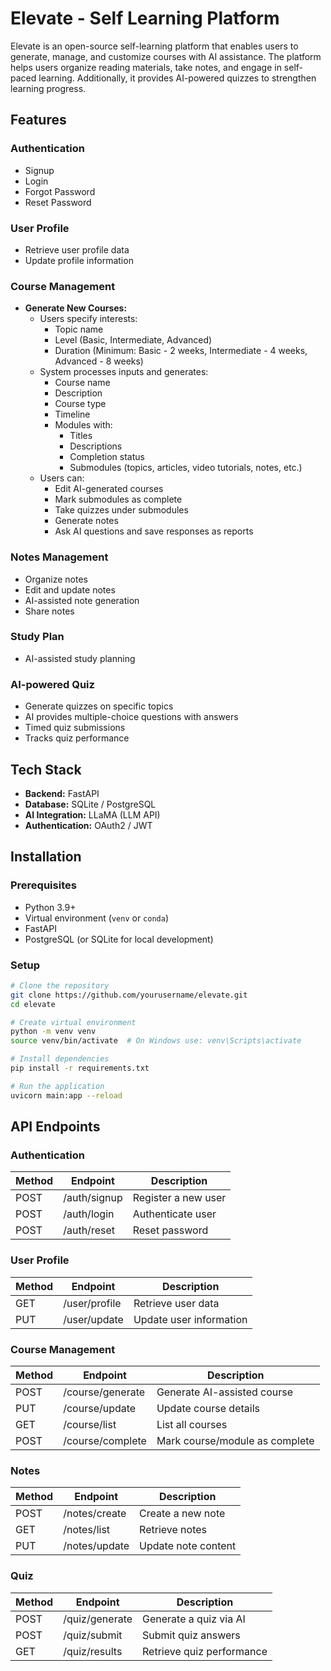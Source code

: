 # Elevate - Self Learning Platform

Elevate is an open-source self-learning platform that enables users to generate, manage, and customize courses with AI assistance. The platform helps users organize reading materials, take notes, and engage in self-paced learning. Additionally, it provides AI-powered quizzes to strengthen learning progress.

## Features

### Authentication

- Signup
- Login
- Forgot Password
- Reset Password

### User Profile

- Retrieve user profile data
- Update profile information

### Course Management

- **Generate New Courses:**
  - Users specify interests:
    - Topic name
    - Level (Basic, Intermediate, Advanced)
    - Duration (Minimum: Basic - 2 weeks, Intermediate - 4 weeks, Advanced - 8 weeks)
  - System processes inputs and generates:
    - Course name
    - Description
    - Course type
    - Timeline
    - Modules with:
      - Titles
      - Descriptions
      - Completion status
      - Submodules (topics, articles, video tutorials, notes, etc.)
  - Users can:
    - Edit AI-generated courses
    - Mark submodules as complete
    - Take quizzes under submodules
    - Generate notes
    - Ask AI questions and save responses as reports

### Notes Management

- Organize notes
- Edit and update notes
- AI-assisted note generation
- Share notes

### Study Plan

- AI-assisted study planning

### AI-powered Quiz

- Generate quizzes on specific topics
- AI provides multiple-choice questions with answers
- Timed quiz submissions
- Tracks quiz performance

## Tech Stack

- **Backend:** FastAPI
- **Database:** SQLite / PostgreSQL
- **AI Integration:** LLaMA (LLM API)
- **Authentication:** OAuth2 / JWT

## Installation

### Prerequisites

- Python 3.9+
- Virtual environment (`venv` or `conda`)
- FastAPI
- PostgreSQL (or SQLite for local development)

### Setup

```bash
# Clone the repository
git clone https://github.com/yourusername/elevate.git
cd elevate

# Create virtual environment
python -m venv venv
source venv/bin/activate  # On Windows use: venv\Scripts\activate

# Install dependencies
pip install -r requirements.txt

# Run the application
uvicorn main:app --reload
```

## API Endpoints

### Authentication

| Method | Endpoint     | Description         |
| ------ | ------------ | ------------------- |
| POST   | /auth/signup | Register a new user |
| POST   | /auth/login  | Authenticate user   |
| POST   | /auth/reset  | Reset password      |

### User Profile

| Method | Endpoint      | Description             |
| ------ | ------------- | ----------------------- |
| GET    | /user/profile | Retrieve user data      |
| PUT    | /user/update  | Update user information |

### Course Management

| Method | Endpoint         | Description                    |
| ------ | ---------------- | ------------------------------ |
| POST   | /course/generate | Generate AI-assisted course    |
| PUT    | /course/update   | Update course details          |
| GET    | /course/list     | List all courses               |
| POST   | /course/complete | Mark course/module as complete |

### Notes

| Method | Endpoint      | Description         |
| ------ | ------------- | ------------------- |
| POST   | /notes/create | Create a new note   |
| GET    | /notes/list   | Retrieve notes      |
| PUT    | /notes/update | Update note content |

### Quiz

| Method | Endpoint       | Description               |
| ------ | -------------- | ------------------------- |
| POST   | /quiz/generate | Generate a quiz via AI    |
| POST   | /quiz/submit   | Submit quiz answers       |
| GET    | /quiz/results  | Retrieve quiz performance |
